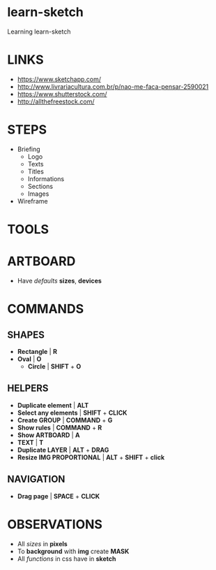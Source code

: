 # learn-sketch
Learning learn-sketch

# LINKS
- https://www.sketchapp.com/
- http://www.livrariacultura.com.br/p/nao-me-faca-pensar-2590021
- https://www.shutterstock.com/
- http://allthefreestock.com/

# STEPS
- Briefing
  - Logo
  - Texts
  - Titles
  - Informations
  - Sections
  - Images
- Wireframe


# TOOLS

# ARTBOARD
- Have _defaults_ **sizes**, **devices**

# COMMANDS

## SHAPES
- **Rectangle** | **R**
- **Oval** | **O**
  - **Circle** | **SHIFT** + **O**

## HELPERS
- **Duplicate element** | **ALT**
- **Select any elements** | **SHIFT** + **CLICK**
- **Create GROUP** | **COMMAND** + **G**
- **Show rules** | **COMMAND** + **R**
- **Show ARTBOARD** | **A**
- **TEXT** | **T**
- **Duplicate LAYER** | **ALT** + **DRAG**
- **Resize IMG PROPORTIONAL** | **ALT** + **SHIFT** + **click**


## NAVIGATION
- **Drag page** | **SPACE** + **CLICK**


# OBSERVATIONS
- All _sizes_ in **pixels**
- To **background** with **img** create **MASK**
- All _functions_ in css have in **sketch**

